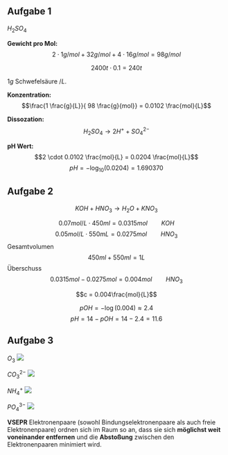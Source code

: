 
## Aufgabe 1
$H_2SO_4$

__Gewicht pro Mol:__
$$2 \cdot 1g/mol + 32g/mol + 4 \cdot 16g/mol = 98g/mol$$

$$2400t \cdot 0.1 = 240t$$

$1g$ Schwefelsäure $/ L$.

__Konzentration:__
$$\frac{1 \frac{g}{L}}{ 98 \frac{g}{mol}} = 0.0102 \frac{mol}{L}$$

__Dissozation:__
$$H_2 SO_4 \to 2H^+ + SO^{2-}_4$$

__pH Wert:__
$$2 \cdot 0.0102 \frac{mol}{L} = 0.0204 \frac{mol}{L}$$
$$pH = -\log_{10}(0.0204) = 1.690370$$


## Aufgabe 2

$$KOH + HNO_3 \to H_2O + KNO_3$$

$$0.07mol/L \cdot 450ml = 0.0315 mol \qquad KOH$$
$$0.05mol/L \cdot 550mL = 0.0275mol\qquad HNO_3$$
Gesamtvolumen
$$450ml + 550ml = 1L$$
Überschuss
$$0.0315mol - 0.0275mol = 0.004mol \qquad HNO_3$$

$$c = 0.004\frac{mol}{L}$$

$$pOH = -\log(0.004) \approx 2.4$$
$$pH = 14 - pOH = 14 - 2.4 = 11.6$$

## Aufgabe 3

$O_3$
![](Uebung%202%202024-11-25%2023.02.02.excalidraw)

$CO_3^{2-}$
![](Uebung%202%202024-11-25%2023.07.10.excalidraw)


$NH_4^+$
![](Uebung%202%202024-11-25%2023.18.32.excalidraw)


$PO_4^{3-}$
![](Uebung%202%202024-11-25%2023.27.31.excalidraw)

__VSEPR__
Elektronenpaare (sowohl Bindungselektronenpaare als auch freie Elektronenpaare) ordnen sich im Raum so an, dass sie sich **möglichst weit voneinander entfernen** und die **Abstoßung** zwischen den Elektronenpaaren minimiert wird.

